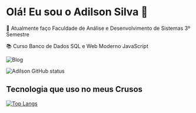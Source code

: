 # Olá! Eu sou o Adilson Silva 👋

🎈 Atualmente faço Faculdade de Análise e Desenvolvimento de Sistemas 3º Semestre

📚 Curso Banco de Dados SQL e Web Moderno JavaScript

![Blog](https://img.shields.io/website-up-down-green-red/http/monip.org.svg)

![Adilson GitHub status](https://github-readme-stats.vercel.app/api?username=adilsonsilva&show_icons=true&theme=radical)

## Tecnologia que uso no meus Crusos

[![Top Langs](https://github-readme-stats.vercel.app/api/top-langs/?username=anuraghazra&layout=compact)](https://github.com/anuraghazra/github-readme-stats)



